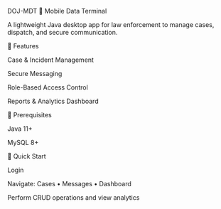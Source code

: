 DOJ-MDT 🚓 Mobile Data Terminal

A lightweight Java desktop app for law enforcement to manage cases, dispatch, and secure communication.

🎯 Features

Case & Incident Management

Secure Messaging

Role-Based Access Control

Reports & Analytics Dashboard

🔧 Prerequisites

Java 11+

MySQL 8+

🚀 Quick Start

Login

Navigate: Cases • Messages • Dashboard

Perform CRUD operations and view analytics

